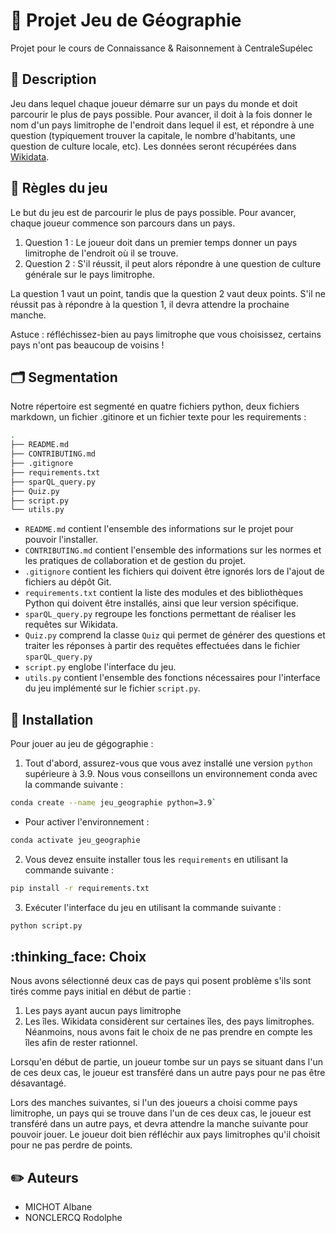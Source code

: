 # :space_invader: Projet Jeu de Géographie
Projet pour le cours de Connaissance & Raisonnement à CentraleSupélec


## :page_facing_up: Description
Jeu dans lequel chaque joueur démarre sur un pays du monde et doit parcourir le plus de pays possible. Pour avancer, il doit à la fois donner le nom d'un pays limitrophe de l'endroit dans lequel il est, et répondre à une question (typiquement trouver la capitale, le nombre d'habitants, une question de culture locale, etc). Les données seront récupérées dans [Wikidata](https://www.wikidata.org/wiki/Wikidata:WikiProject_Countries).

## :vertical_traffic_light: Règles du jeu
Le but du jeu est de parcourir le plus de pays possible. Pour avancer, chaque joueur commence son parcours dans un pays.

1. Question 1 : Le joueur doit dans un premier temps donner un pays limitrophe de l'endroit où il se trouve.
2. Question 2 : S'il réussit, il peut alors répondre à une question de culture générale sur le pays limitrophe.

La question 1 vaut un point, tandis que la question 2 vaut deux points. S'il ne réussit pas à répondre à la question 1, il devra attendre la prochaine manche.

Astuce : réfléchissez-bien au pays limitrophe que vous choisissez, certains pays n'ont pas beaucoup de voisins !

## :card_index_dividers: Segmentation
Notre répertoire est segmenté en quatre fichiers python, deux fichiers markdown, un fichier .gitinore et un fichier texte pour les requirements :

```bash 
.
├── README.md
├── CONTRIBUTING.md
├── .gitignore
├── requirements.txt 
├── sparQL_query.py
├── Quiz.py
├── script.py 
└── utils.py
```

- ``README.md`` contient l'ensemble des informations sur le projet pour pouvoir l'installer.
- ``CONTRIBUTING.md`` contient l'ensemble des informations sur les normes et les pratiques de collaboration et de gestion du projet.
- ``.gitignore`` contient les fichiers qui doivent être ignorés lors de l'ajout de fichiers au dépôt Git.
- ``requirements.txt`` contient la liste des modules et des bibliothèques Python qui doivent être installés, ainsi que leur version spécifique.
- ``sparQL_query.py`` regroupe les fonctions permettant de réaliser les requêtes sur Wikidata.
- ``Quiz.py`` comprend la classe ``Quiz`` qui permet de générer des questions et traiter les réponses à partir des requêtes effectuées dans le fichier ``sparQL_query.py``
- ``script.py`` englobe l'interface du jeu.
- ``utils.py`` contient l'ensemble des fonctions nécessaires pour l'interface du jeu implémenté sur le fichier ``script.py``.

## :wrench: Installation
Pour jouer au jeu de gégographie :

1. Tout d'abord, assurez-vous que vous avez installé une version `python` supérieure à 3.9. Nous vous conseillons un environnement conda avec la commande suivante : 
```bash
conda create --name jeu_geographie python=3.9`
```
- Pour activer l'environnement :
```bash
conda activate jeu_geographie
```

2. Vous devez ensuite installer tous les `requirements` en utilisant la commande suivante :
```bash
pip install -r requirements.txt
```

3. Exécuter l'interface du jeu en utilisant la commande suivante :
```bash
python script.py
```

## :thinking_face: Choix
Nous avons sélectionné deux cas de pays qui posent problème s'ils sont tirés comme pays initial en début de partie :
1. Les pays ayant aucun pays limitrophe
2. Les îles. Wikidata considèrent sur certaines îles, des pays limitrophes. Néanmoins, nous avons fait le choix de ne pas prendre en compte les îles afin de rester rationnel.

Lorsqu'en début de partie, un joueur tombe sur un pays se situant dans l'un de ces deux cas, le joueur est transféré dans un autre pays pour ne pas être désavantagé.

Lors des manches suivantes, si l'un des joueurs a choisi comme pays limitrophe, un pays qui se trouve dans l'un de ces deux cas, le joueur est transféré dans un autre pays, et devra attendre la manche suivante pour pouvoir jouer. Le joueur doit bien réfléchir aux pays limitrophes qu'il choisit pour ne pas perdre de points. 

## :pencil2: Auteurs
- MICHOT Albane
- NONCLERCQ Rodolphe


